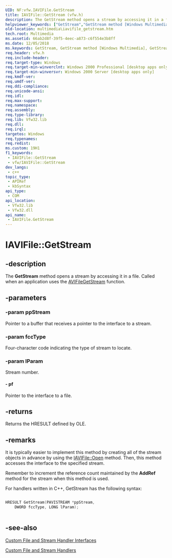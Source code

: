 ```yaml
---
UID: NF:vfw.IAVIFile.GetStream
title: IAVIFile::GetStream (vfw.h)
description: The GetStream method opens a stream by accessing it in a file. Called when an application uses the AVIFileGetStream function.
helpviewer_keywords: ["GetStream","GetStream method [Windows Multimedia]","GetStream method [Windows Multimedia]","IAVIFile interface","IAVIFile interface [Windows Multimedia]","GetStream method","IAVIFile.GetStream","IAVIFile::GetStream","_win32_IAVIFile_GetStream","multimedia.iavifile_getstream","vfw/IAVIFile::GetStream"]
old-location: multimedia\iavifile_getstream.htm
tech.root: Multimedia
ms.assetid: 66ab2d8f-39f5-4eec-a873-c6f554e3b8ff
ms.date: 12/05/2018
ms.keywords: GetStream, GetStream method [Windows Multimedia], GetStream method [Windows Multimedia],IAVIFile interface, IAVIFile interface [Windows Multimedia],GetStream method, IAVIFile.GetStream, IAVIFile::GetStream, _win32_IAVIFile_GetStream, multimedia.iavifile_getstream, vfw/IAVIFile::GetStream
req.header: vfw.h
req.include-header: 
req.target-type: Windows
req.target-min-winverclnt: Windows 2000 Professional [desktop apps only]
req.target-min-winversvr: Windows 2000 Server [desktop apps only]
req.kmdf-ver: 
req.umdf-ver: 
req.ddi-compliance: 
req.unicode-ansi: 
req.idl: 
req.max-support: 
req.namespace: 
req.assembly: 
req.type-library: 
req.lib: Vfw32.lib
req.dll: 
req.irql: 
targetos: Windows
req.typenames: 
req.redist: 
ms.custom: 19H1
f1_keywords:
 - IAVIFile::GetStream
 - vfw/IAVIFile::GetStream
dev_langs:
 - c++
topic_type:
 - APIRef
 - kbSyntax
api_type:
 - COM
api_location:
 - Vfw32.lib
 - Vfw32.dll
api_name:
 - IAVIFile.GetStream
---
```


# IAVIFile::GetStream


## -description

The <b>GetStream</b> method opens a stream by accessing it in a file. Called when an application uses the <a href="/windows/desktop/api/vfw/nf-vfw-avifilegetstream">AVIFileGetStream</a> function.

## -parameters

### -param ppStream

Pointer to a buffer that receives a pointer to the interface to a stream.

### -param fccType

Four-character code indicating the type of stream to locate.

### -param lParam

Stream number.


#### - pf

Pointer to the interface to a file.

## -returns

Returns the HRESULT defined by OLE.

## -remarks

It is typically easier to implement this method by creating all of the stream objects in advance by using the <a href="/previous-versions/dd798007(v=vs.85)">IAVIFile::Open</a> method. Then, this method accesses the interface to the specified stream.

Remember to increment the reference count maintained by the <b>AddRef</b> method for the stream when this method is used.

For handlers written in C++, GetStream has the following syntax:


```cpp

HRESULT GetStream(PAVISTREAM *ppStream, 
    DWORD fccType, LONG lParam); 
 

```

## -see-also

<a href="/windows/desktop/Multimedia/custom-file-and-stream-handler-interfaces">Custom File and Stream Handler Interfaces</a>



<a href="/windows/desktop/Multimedia/custom-file-and-stream-handlers">Custom File and Stream Handlers</a>